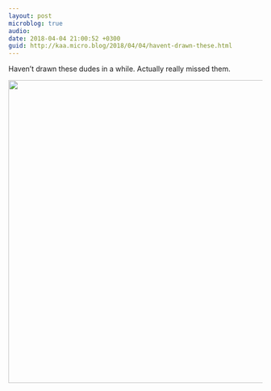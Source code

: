 ```yaml
---
layout: post
microblog: true
audio: 
date: 2018-04-04 21:00:52 +0300
guid: http://kaa.micro.blog/2018/04/04/havent-drawn-these.html
---
```

Haven’t drawn these dudes in a while. Actually really missed them.

<img src="http://www.kaa.bz/uploads/2018/ca1e219b01.jpg" width="600" height="600" />

